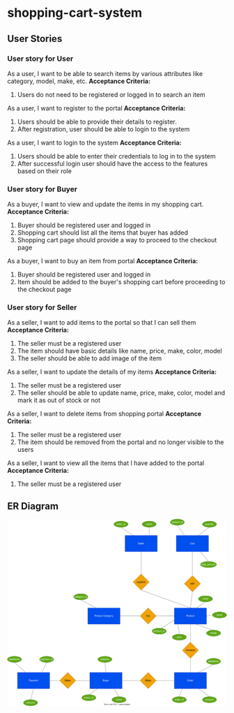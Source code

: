 # shopping-cart-system

## User Stories

### User story for User

As a user, I want to be able to search items by various attributes like category, model, make, etc.
**Acceptance Criteria:**
1. Users do not need to be registered or logged in to search an item

As a user, I want to register to the portal
**Acceptance Criteria:**

1. Users should be able to provide their details to register.
2. After registration, user should be able to login to the system

As a user, I want to login to the system
**Acceptance Criteria:**

1. Users should be able to enter their credentials to log in to the system
2. After successful login user should have the access to the features based on their role

### User story for Buyer

As a buyer, I want to view and update the items in my shopping cart.
**Acceptance Criteria:**

1. Buyer should be registered user and logged in
2. Shopping cart should list all the items that buyer has added
3. Shopping cart page should provide a way to proceed to the checkout page

As a buyer, I want to buy an item from portal
**Acceptance Criteria:**

1. Buyer should be registered user and logged in
2. Item should be added to the buyer's shopping cart before proceeding to the checkout page

### User story for Seller

As a seller, I want to add items to the portal so that I can sell them
**Acceptance Criteria:**

1. The seller must be a registered user
2. The item should have basic details like name, price, make, color, model
3. The seller should be able to add image of the item

As a seller, I want to update the details of my items
**Acceptance Criteria:**

1. The seller must be a registered user
2. The seller should be able to update name, price, make, color, model and mark it as out of stock or not

As a seller, I want to delete items from shopping portal
**Acceptance Criteria:**

1. The seller must be a registered user
2. The item should be removed from the portal and no longer visible to the users

As a seller, I want to view all the items that I have added to the portal
**Acceptance Criteria:**

1. The seller must be a registered user







## ER Diagram
![Image](ER_diagram.drawio.svg "ER")